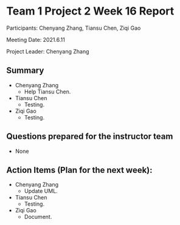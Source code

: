 # Team 1 Project 2 Week 16 Report
Participants:  Chenyang Zhang, Tiansu Chen, Ziqi Gao

Meeting Date:  2021.6.11

Project Leader:  Chenyang Zhang



## Summary
- Chenyang Zhang
  - Help Tiansu Chen.
- Tiansu Chen
  - Testing.
- Ziqi Gao
  - Testing.



## Questions prepared for the instructor team
- None



## Action Items (Plan for the next week):
- Chenyang Zhang
  - Update UML.
- Tiansu Chen
  - Testing.
- Ziqi Gao
  - Document.

